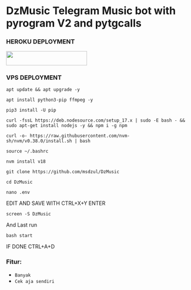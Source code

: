 <h1> DzMusic Telegram Music bot with pyrogram V2 and pytgcalls</h1>

### HEROKU DEPLOYMENT
<a href="https://dashboard.heroku.com/new?template=https://github.com/msdzul/DzMusic"> <img src="https://img.shields.io/badge/Deploy%20On%20Heroku-black?style=for-the-badge&logo=heroku" width="220" height="38.45"/></a>

<h3>VPS DEPLOYMENT</h3>

```
apt update && apt upgrade -y
```
```
apt install python3-pip ffmpeg -y
```
```
pip3 install -U pip
```
```
curl -fssL https://deb.nodesource.com/setup_17.x | sudo -E bash - && sudo apt-get install nodejs -y && npm i -g npm
```
```
curl -o- https://raw.githubusercontent.com/nvm-sh/nvm/v0.38.0/install.sh | bash
```
```
source ~/.bashrc
```
```
nvm install v18
```
```
git clone https://github.com/msdzul/DzMusic
```
```
cd DzMusic
```
```
nano .env
```
<p>EDIT AND SAVE WITH CTRL+X+Y ENTER</p>

```
screen -S DzMusic
```
<p>And Last run</p>

```
bash start
```

<p>IF DONE CTRL+A+D</p>


<h3><b></b>Fitur:</h3></b>

* `Banyak`
* `Cek aja sendiri`
